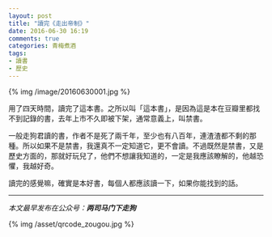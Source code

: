```yaml
---
layout: post
title: "讀完《走出帝制》"
date: 2016-06-30 16:19
comments: true
categories: 青梅煮酒
tags:
- 讀書
- 歷史
---
```


{% img /image/20160630001.jpg %}

用了四天時間，讀完了這本書。之所以叫「這本書」，是因為這是本在豆瓣里都找不到記錄的書，去年上市不久即被下架，通常意義上，叫禁書。

一般走狗君讀的書，作者不是死了兩千年，至少也有八百年，連渣渣都不剩的那種。所以如果不是禁書，我還真不一定知道它，更不會讀。不過既然是禁書，又是歷史方面的，那就好玩兒了，他們不想讓我知道的，一定是我應該瞭解的，他越恐懼，我越好奇。

讀完的感覺嘛，確實是本好書，每個人都應該讀一下，如果你能找到的話。

<hr>

*本文最早发布在公众号：__两司马门下走狗__*

{% img /asset/qrcode_zougou.jpg %}
